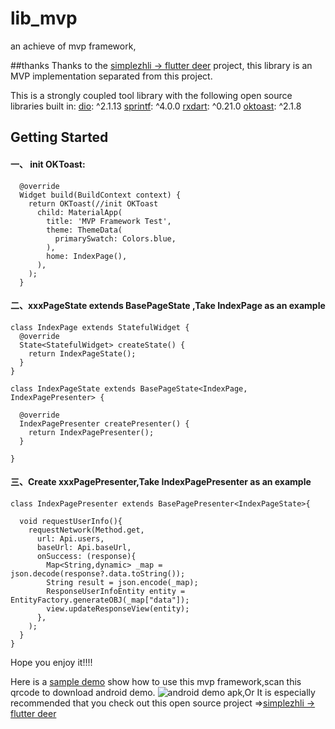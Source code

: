 # lib_mvp

an achieve of mvp framework,


##thanks
Thanks to the [simplezhli -> flutter deer](https://github.com/simplezhli/flutter_deer) project,
this library is an MVP implementation separated from this project.

This is a strongly coupled tool library with the following open source libraries built in:
[dio](https://github.com/flutterchina/dio): ^2.1.13
[sprintf](https://github.com/Naddiseo/dart-sprintf): ^4.0.0
[rxdart](https://github.com/ReactiveX/rxdart): ^0.21.0
[oktoast](https://github.com/OpenFlutter/flutter_oktoast): ^2.1.8

## Getting Started

#### 一、 init OKToast:
```
  @override
  Widget build(BuildContext context) {
    return OKToast(//init OKToast
      child: MaterialApp(
        title: 'MVP Framework Test',
        theme: ThemeData(
          primarySwatch: Colors.blue,
        ),
        home: IndexPage(),
      ),
    );
  }
```
#### 二、xxxPageState extends BasePageState ,Take IndexPage as an example
```
class IndexPage extends StatefulWidget {
  @override
  State<StatefulWidget> createState() {
    return IndexPageState();
  }
}

class IndexPageState extends BasePageState<IndexPage, IndexPagePresenter> {

  @override
  IndexPagePresenter createPresenter() {
    return IndexPagePresenter();
  }

}

```

#### 三、Create xxxPagePresenter,Take IndexPagePresenter as an example
```
class IndexPagePresenter extends BasePagePresenter<IndexPageState>{

  void requestUserInfo(){
    requestNetwork(Method.get,
      url: Api.users,
      baseUrl: Api.baseUrl,
      onSuccess: (response){
        Map<String,dynamic> _map = json.decode(response?.data.toString());
        String result = json.encode(_map);
        ResponseUserInfoEntity entity = EntityFactory.generateOBJ(_map["data"]);
        view.updateResponseView(entity);
      },
    );
  }
}
```
Hope you enjoy it!!!!

Here is a [sample demo](https://github.com/MeDeity/flutter_mvp) show how to use this mvp framework,scan this qrcode to download android demo.
![android demo apk](https://fir.im/9ct2),Or It is especially recommended that you check out this open source project =>[simplezhli -> flutter deer](https://github.com/simplezhli/flutter_deer)

